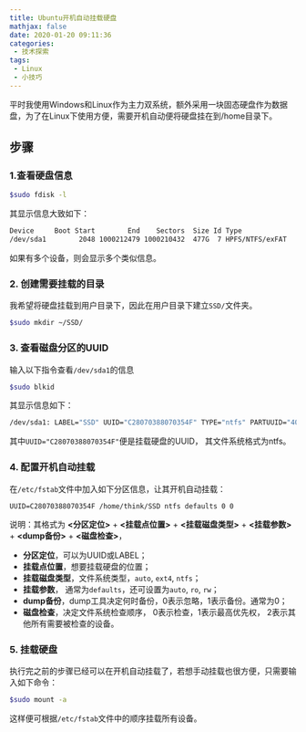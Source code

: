 ```yaml
---
title: Ubuntu开机自动挂载硬盘
mathjax: false
date: 2020-01-20 09:11:36
categories:
 - 技术探索
tags:
 - Linux
 - 小技巧
---
```


平时我使用Windows和Linux作为主力双系统，额外采用一块固态硬盘作为数据盘，为了在Linux下使用方便，需要开机自动便将硬盘挂在到/home目录下。

## 步骤

### 1.查看硬盘信息

```bash
$sudo fdisk -l
```

其显示信息大致如下：

```bash
Device     Boot Start        End    Sectors  Size Id Type
/dev/sda1        2048 1000212479 1000210432  477G  7 HPFS/NTFS/exFAT
```

如果有多个设备，则会显示多个类似信息。

### 2. 创建需要挂载的目录

我希望将硬盘挂载到用户目录下，因此在用户目录下建立`SSD/`文件夹。

```bash
$sudo mkdir ~/SSD/
```

### 3. 查看磁盘分区的UUID

输入以下指令查看`/dev/sda1`的信息

```bash
$sudo blkid
```

其显示信息如下：

```bash
/dev/sda1: LABEL="SSD" UUID="C28070388070354F" TYPE="ntfs" PARTUUID="40ae352f-01"
```

其中`UUID="C28070388070354F"`便是挂载硬盘的UUID， 其文件系统格式为ntfs。

### 4. 配置开机自动挂载

在`/etc/fstab`文件中加入如下分区信息，让其开机自动挂载：

```text
UUID=C28070388070354F /home/think/SSD ntfs defaults 0 0
```

说明：其格式为 **<分区定位>** + **<挂载点位置>** + **<挂载磁盘类型>** + **<挂载参数>** + **<dump备份>** + **<磁盘检查>**，

- **分区定位**，可以为UUID或LABEL；
- **挂载点位置**，想要挂载硬盘的位置；
- **挂载磁盘类型**，文件系统类型，`auto`, `ext4`, `ntfs`；
- **挂载参数**， 通常为`defaults`，还可设置为`auto`, `ro`, `rw`；
- **dump备份**，dump工具决定何时备份，0表示忽略，1表示备份。通常为0；
- **磁盘检查**，决定文件系统检查顺序， 0表示检查，1表示最高优先权， 2表示其他所有需要被检查的设备。

### 5. 挂载硬盘

执行完之前的步骤已经可以在开机自动挂载了，若想手动挂载也很方便，只需要输入如下命令：

```bash
$sudo mount -a
```

这样便可根据`/etc/fstab`文件中的顺序挂载所有设备。

